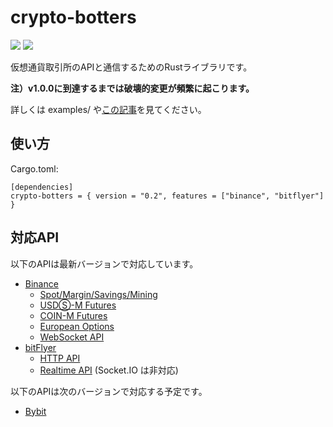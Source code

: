 # crypto-botters
[![](https://img.shields.io/crates/v/crypto-botters)](https://crates.io/crates/crypto-botters) [![](https://docs.rs/crypto-botters/badge.svg)](https://docs.rs/crypto-botters)

仮想通貨取引所のAPIと通信するためのRustライブラリです。

**注）v1.0.0に到達するまでは破壊的変更が頻繁に起こります。**

詳しくは examples/ や[この記事](https://qiita.com/negi_grass/items/dc67d0af0d7b8d1b5d78)を見てください。

## 使い方

Cargo.toml:
```
[dependencies]
crypto-botters = { version = "0.2", features = ["binance", "bitflyer"] }
```

## 対応API
以下のAPIは最新バージョンで対応しています。
- [Binance](https://www.binance.com/en)
  - [Spot/Margin/Savings/Mining](https://binance-docs.github.io/apidocs/spot/en/)
  - [USDⓈ-M Futures](https://binance-docs.github.io/apidocs/futures/en/)
  - [COIN-M Futures](https://binance-docs.github.io/apidocs/delivery/en/)
  - [European Options](https://binance-docs.github.io/apidocs/voptions/en/)
  - [WebSocket API](https://binance-docs.github.io/apidocs/websocket_api/en/)
- [bitFlyer](https://bitflyer.com)
  - [HTTP API](https://lightning.bitflyer.com/docs)
  - [Realtime API](https://bf-lightning-api.readme.io/docs) (Socket.IO は非対応)

以下のAPIは次のバージョンで対応する予定です。
- [Bybit](https://www.bybit.com)
